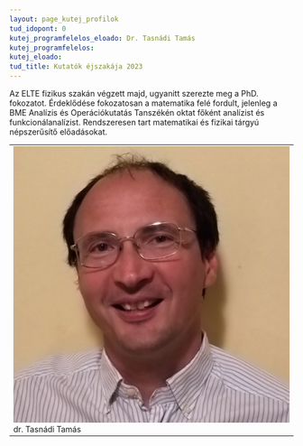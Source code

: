 ```yaml
---
layout: page_kutej_profilok
tud_idopont: 0
kutej_programfelelos_eloado: Dr. Tasnádi Tamás
kutej_programfelelos: 
kutej_eloado:
tud_title: Kutatók éjszakája 2023
---
```


Az ELTE fizikus szakán végzett majd, ugyanitt szerezte meg a PhD. fokozatot. Érdeklődése fokozatosan a matematika felé fordult, jelenleg a BME Analízis és Operációkutatás Tanszékén oktat főként analízist és funkcionálanalízist. Rendszeresen tart matematikai és fizikai tárgyú népszerűsítő előadásokat. 


 <table class="picture">
<tr>
<td>

<div class="gallery">
    <img src="images/tasnadi_tamas.jpg" max-width="250" max-height="200">
  <div class="desc">dr. Tasnádi Tamás</div>
</div>

</td>
</tr>
</table>
